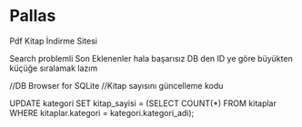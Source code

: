 # Pallas
Pdf Kitap İndirme Sitesi

Search problemli
Son Eklenenler hala başarısız DB den ID ye göre büyükten küçüğe sıralamak lazım




//DB Browser for SQLite 
//Kitap sayısını güncelleme kodu

UPDATE kategori
SET kitap_sayisi = (SELECT COUNT(*) FROM kitaplar WHERE kitaplar.kategori = kategori.kategori_adi);
